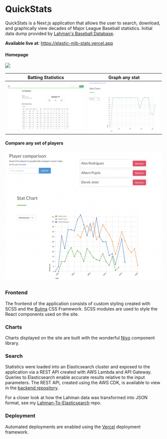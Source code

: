 # QuickStats

QuickStats is a Next.js application that allows the user to search, download, and graphically view decades of Major League Baseball statistics. Initial data dump provided by [Lahman's Baseball Database](http://www.seanlahman.com/baseball-archive/statistics/).

**Available live at**: https://elastic-mlb-stats.vercel.app

#### Homepage

<p float="left">
  <kbd>
    <img src="screenshots/home.png" width="600" />
  </kbd>
</p>

|          Batting Statistics           |            Graph any stat             |
| :-----------------------------------: | :-----------------------------------: |
| ![](screenshots/cal-ripken-stats.png) | ![](screenshots/cal-ripken-graph.png) |

#### Compare any set of players

<p float="left">
  <kbd>
    <img src="screenshots/compare.png" width="600"/>
  </kbd>
</p>

### Frontend

The frontend of the application consists of custom styling created with SCSS and the [Bulma](https://bulma.io) CSS Framework. SCSS modules are used to style the React components used on the site.

### Charts

Charts displayed on the site are built with the wonderful [Nivo](https://nivo.rocks) component library.

### Search

Statistics were loaded into an Elasticsearch cluster and exposed to the application via a REST API created with AWS Lambda and API Gateway. Queries to Elasticsearch enable accurate results relative to the input parameters. The REST API, created using the AWS CDK, is available to view in the [backend repository](https://github.com/billycastelli/MLB-Stats-cdk).

For a closer look at how the Lahman data was transformed into JSON format, see my [Lahman-To-Elasticsearch](https://github.com/billycastelli/Lahman-to-Elasticsearch) repo.

### Deployment

Automated deployments are enabled using the [Vercel](https://vercel.com/) deployment framework.
